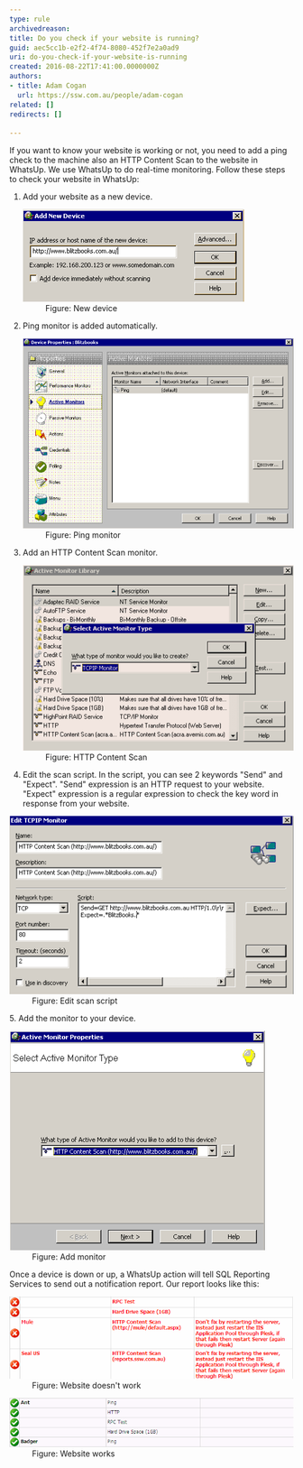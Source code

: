 ```yaml
---
type: rule
archivedreason: 
title: Do you check if your website is running?
guid: aec5cc1b-e2f2-4f74-8080-452f7e2a0ad9
uri: do-you-check-if-your-website-is-running
created: 2016-08-22T17:41:00.0000000Z
authors:
- title: Adam Cogan
  url: https://ssw.com.au/people/adam-cogan
related: []
redirects: []

---
```


If you want to know your website is working or not, you need to add a ping check to the machine also an HTTP Content Scan to the website in WhatsUp. We use WhatsUp to do real-time monitoring.
Follow these steps to check your website in WhatsUp:
<!--endintro-->

1. Add your website as a new device. <dl class="image"><dt> <img src="running1.GIF" alt="running1.GIF"> </dt><dd>Figure: New device</dd></dl>
2. Ping monitor is added automatically. <dl class="image"><dt> <img src="running2.GIF" alt="running2.GIF"> </dt><dd>Figure: Ping monitor</dd></dl>
3. Add an HTTP Content Scan monitor. <dl class="image"><dt> <img src="running3.GIF" alt="running3.GIF"> </dt><dd>Figure: HTTP Content Scan</dd></dl>
4. Edit the scan script. In the script, you can see 2 keywords "Send" and "Expect".
"Send" expression is an  HTTP request to your website.
"Expect" expression is a regular expression to check the key word in response from your website.
 <dl class="image"><dt> <img src="running4.GIF" alt="running4.GIF"> </dt><dd>Figure: Edit scan script</dd></dl>
5. Add the monitor to your device. <dl class="image"><dt> <img src="running5.GIF" alt="running5.GIF"> </dt><dd>Figure: Add monitor</dd></dl> Once a device is down or up, a WhatsUp action will tell SQL Reporting Services to send out a notification report. 
Our report looks like this: <dl class="image"><dt> <img src="running6.GIF" alt="running6.GIF"> </dt><dd>Figure: Website doesn't work<br></dd></dl><dl class="image"><dt> <img src="running7.GIF" alt="running7.GIF"> </dt><dd>Figure: Website works</dd></dl>
